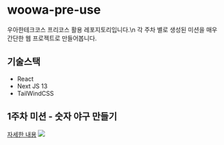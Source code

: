 # woowa-pre-use
우아한테크코스 프리코스 활용 레포지토리입니다.\n
각 주차 별로 생성된 미션을 매우 간단한 웹 프로젝트로 만들어봅니다.

## 기술스택
- React
- Next JS 13
- TailWindCSS

## 1주차 미션 - 숫자 야구 만들기
[자세한 내용](https://github.com/leeyulgok/javascript-baseball-6)
![](https://github.com/leeyulgok/woowa-pre-use/public/1주차.png)
